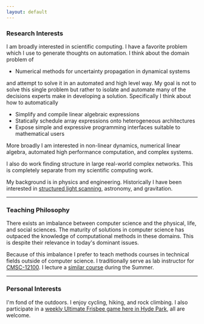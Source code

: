```yaml
---
layout: default
---
```


### Research Interests

I am broadly interested in scientific computing. I have a favorite
problem which I use to generate thoughts on automation. I think about
the domain problem of

-   Numerical methods for uncertainty propagation in dynamical systems

and attempt to solve it in an automated and high level way. My goal is
not to solve this single problem but rather to isolate and automate many
of the decisions experts make in developing a solution. Specifically I
think about how to automatically

-   Simplify and compile linear algebraic expressions
-   Statically schedule array expressions onto heterogeneous
    architectures
-   Expose simple and expressive programming interfaces suitable to
    mathematical users

More broadly I am interested in non-linear dynamics, numerical linear
algebra, automated high performance computation, and complex systems.

I also do work finding structure in large real-world complex networks.
This is completely separate from my scientific computing work.

My background is in physics and engineering. Historically I have been
interested in [structured light
scanning](http://en.wikipedia.org/wiki/Structured-light_3D_scanner),
astronomy, and gravitation.

* * * * *

### Teaching Philosophy

There exists an imbalance between computer science and the physical,
life, and social sciences. The maturity of solutions in computer science
has outpaced the knowledge of computational methods in these domains.
This is despite their relevance in today's dominant issues.

Because of this imbalance I prefer to teach methods courses in technical
fields outside of computer science. I traditionally serve as lab
instructor for
[CMSC-12100](http://www.cs.uchicago.edu/courses/description/CMSC/12100/9999-12-31%2000:00:00.00).
I lecture a [similar course](http://matthewrocklin.com/cmsc15200) during
the Summer.

* * * * *

### Personal Interests

I'm fond of the outdoors. I enjoy cycling, hiking, and rock climbing. I
also participate in a [weekly Ultimate Frisbee game here in Hyde
Park](http://mrocklin.github.com/hpfrisbee), all are welcome.
